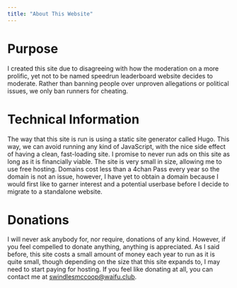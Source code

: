 ```yaml
---
title: "About This Website"
---
```


# Purpose
I created this site due to disagreeing with how the moderation on a more prolific, yet not to be named speedrun leaderboard website decides to moderate. Rather than banning people over unproven allegations or political issues, we only ban runners for cheating.

# Technical Information
The way that this site is run is using a static site generator called Hugo. This way, we can avoid running any kind of JavaScript, with the nice side effect of having a clean, fast-loading site. I promise to never run ads on this site as long as it is financially viable. The site is very small in size, allowing me to use free hosting. Domains cost less than a 4chan Pass every year so the domain is not an issue, however, I have yet to obtain a domain because I would first like to garner interest and a potential userbase before I decide to migrate to a standalone website.

# Donations
I will never ask anybody for, nor require, donations of any kind. However, if you feel compelled to donate anything, anything is appreciated. As I said before, this site costs a small amount of money each year to run as it is quite small, though depending on the size that this site expands to, I may need to start paying for hosting. If you feel like donating at all, you can contact me at swindlesmccoop@waifu.club.
